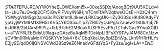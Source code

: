 $START$EPUJRD/eYW0YheELOWEXomj5k+00xeSSjXq/AoogBQt9UU5KDLdv4Ia+LkU7eJQvdp2CFr5iQwPIFVuy/N6iHjmTCmFfAP/2qbwsOOsE+H2zQ4nmYSWygVsM5gz0ajna3cPK2kfmtIL4keevLRKCagUK+IiZy3G3SdHK4R0KdyFYypUyjWYM9M1X9H5zKV54Y6OS5xJ1lpZ/ZBl07yOJiPg/xZauew218Ukrtj4j7ElnJ06B/2bUArs99IPtz+fkfjB7chE2M6oukfUSPREvzP5z1ZTnIvGaz9YwoXGlDu+aTWY6LEbEidsUj9Iag+zGAszBuAqM5I1DeklpLIBFsXY91VyJ4M68Co/JzwsDVflm0RM/aMoKYQSKYVn5sk4+8k1CbqXkaUsy8pIZEnWgJLkn91HRrHLYsE3jy9E/qdO0IjQNSVCWd38Sz9eZ6NnaoVGFdsYqS+Fy3zu/ugl+LA==$END$